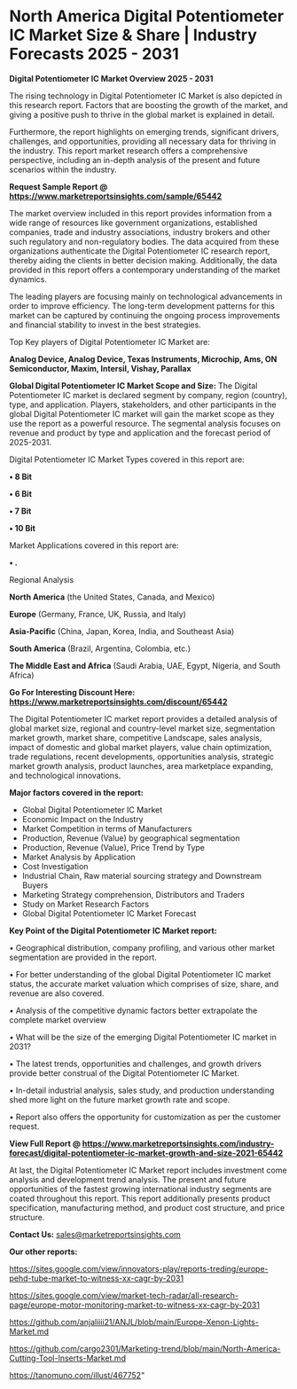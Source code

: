  # North America Digital Potentiometer IC Market Size & Share | Industry Forecasts 2025 - 2031

<Strong> Digital Potentiometer IC Market Overview 2025 - 2031</strong>

The rising technology in Digital Potentiometer IC Market is also depicted in this research report. Factors that are boosting the growth of the market, and giving a positive push to thrive in the global market is explained in detail.

Furthermore, the report highlights on emerging trends, significant drivers, challenges, and opportunities, providing all necessary data for thriving in the industry. This report market research offers a comprehensive perspective, including an in-depth analysis of the present and future scenarios within the industry.

<strong>Request Sample Report @ <a href=https://www.marketreportsinsights.com/sample/65442>https://www.marketreportsinsights.com/sample/65442</a></strong>

The market overview included in this report provides information from a wide range of resources like government organizations, established companies, trade and industry associations, industry brokers and other such regulatory and non-regulatory bodies. The data acquired from these organizations authenticate the Digital Potentiometer IC research report, thereby aiding the clients in better decision making. Additionally, the data provided in this report offers a contemporary understanding of the market dynamics.

The leading players are focusing mainly on technological advancements in order to improve efficiency. The long-term development patterns for this market can be captured by continuing the ongoing process improvements and financial stability to invest in the best strategies.

Top Key players of Digital Potentiometer IC Market are:

<strong>Analog Device, Analog Device, Texas Instruments, Microchip, Ams, ON Semiconductor, Maxim, Intersil, Vishay, Parallax</strong>

<strong><b>Global Digital Potentiometer IC Market Scope and Size:</b></strong>
The Digital Potentiometer IC market is declared segment by company, region (country), type, and application. Players, stakeholders, and other participants in the global Digital Potentiometer IC market will gain the market scope as they use the report as a powerful resource. The segmental analysis focuses on revenue and product by type and application and the forecast period of 2025-2031.

Digital Potentiometer IC Market Types covered in this report are:

<strong>• 8 Bit

• 6 Bit

• 7 Bit

• 10 Bit</strong>

Market Applications covered in this report are:

<strong>• .</strong> 

Regional Analysis

<strong>North America</strong> (the United States, Canada, and Mexico)

<strong>Europe</strong> (Germany, France, UK, Russia, and Italy)

<strong>Asia-Pacific</strong> (China, Japan, Korea, India, and Southeast Asia)

<strong>South America</strong> (Brazil, Argentina, Colombia, etc.)

<strong>The Middle East and Africa</strong> (Saudi Arabia, UAE, Egypt, Nigeria, and South Africa)

<strong>Go For Interesting Discount Here: <a href=https://www.marketreportsinsights.com/discount/65442>https://www.marketreportsinsights.com/discount/65442</a></strong>

The Digital Potentiometer IC market report provides a detailed analysis of global market size, regional and country-level market size, segmentation market growth, market share, competitive Landscape, sales analysis, impact of domestic and global market players, value chain optimization, trade regulations, recent developments, opportunities analysis, strategic market growth analysis, product launches, area marketplace expanding, and technological innovations.

<strong><b>Major factors covered in the report:</b></strong>
<ul>
  <li>Global Digital Potentiometer IC Market </li>
  <li>Economic Impact on the Industry</li>
  <li>Market Competition in terms of Manufacturers</li>
  <li>Production, Revenue (Value) by geographical segmentation</li>
  <li>Production, Revenue (Value), Price Trend by Type</li>
  <li>Market Analysis by Application</li>
  <li>Cost Investigation</li>
  <li>Industrial Chain, Raw material sourcing strategy and Downstream Buyers</li>
  <li>Marketing Strategy comprehension, Distributors and Traders</li>
  <li>Study on Market Research Factors</li>
  <li>Global Digital Potentiometer IC Market Forecast</li>
</ul>

<strong><b>Key Point of the Digital Potentiometer IC Market report:</b></strong>

• Geographical distribution, company profiling, and various other market segmentation are provided in the report.

• For better understanding of the global Digital Potentiometer IC market status, the accurate market valuation which comprises of size, share, and revenue are also covered.

• Analysis of the competitive dynamic factors better extrapolate the complete market overview

• What will be the size of the emerging Digital Potentiometer IC market in 2031?

• The latest trends, opportunities and challenges, and growth drivers provide better construal of the Digital Potentiometer IC Market.

• In-detail industrial analysis, sales study, and production understanding shed more light on the future market growth rate and scope.

• Report also offers the opportunity for customization as per the customer request.

<strong><b>View Full Report @ <a href=https://www.marketreportsinsights.com/industry-forecast/digital-potentiometer-ic-market-growth-and-size-2021-65442>https://www.marketreportsinsights.com/industry-forecast/digital-potentiometer-ic-market-growth-and-size-2021-65442</a></b></strong>


At last, the Digital Potentiometer IC Market report includes investment come analysis and development trend analysis. The present and future opportunities of the fastest growing international industry segments are coated throughout this report. This report additionally presents product specification, manufacturing method, and product cost structure, and price structure.

<strong>Contact Us:</strong>
sales@marketreportsinsights.com

<strong>Our other reports:</strong>

<a href=https://sites.google.com/view/innovators-play/reports-treding/europe-pehd-tube-market-to-witness-xx-cagr-by-2031>https://sites.google.com/view/innovators-play/reports-treding/europe-pehd-tube-market-to-witness-xx-cagr-by-2031</a>

<a href=https://sites.google.com/view/market-tech-radar/all-research-page/europe-motor-monitoring-market-to-witness-xx-cagr-by-2031>https://sites.google.com/view/market-tech-radar/all-research-page/europe-motor-monitoring-market-to-witness-xx-cagr-by-2031</a>

<a href=https://github.com/anjaliiii21/ANJL/blob/main/Europe-Xenon-Lights-Market.md>https://github.com/anjaliiii21/ANJL/blob/main/Europe-Xenon-Lights-Market.md</a>

<a href=https://github.com/cargo2301/Marketing-trend/blob/main/North-America-Cutting-Tool-Inserts-Market.md>https://github.com/cargo2301/Marketing-trend/blob/main/North-America-Cutting-Tool-Inserts-Market.md</a>

<a href=https://tanomuno.com/illust/467752>https://tanomuno.com/illust/467752</a>"

